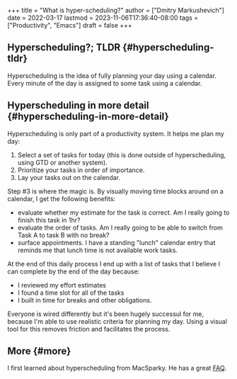 +++
title = "What is hyper-scheduling?"
author = ["Dmitry Markushevich"]
date = 2022-03-17
lastmod = 2023-11-06T17:36:40-08:00
tags = ["Productivity", "Emacs"]
draft = false
+++

## Hyperscheduling?; TLDR {#hyperscheduling-tldr}

Hyperscheduling is the idea of fully planning your day using a calendar. Every minute of the day is assigned to some task using a calendar.


## Hyperscheduling in more detail {#hyperscheduling-in-more-detail}

Hyperscheduling is only part of a productivity system. It helps me plan my day:

1.  Select a set of tasks for today (this is done outside of hyperscheduling, using GTD or another system).
2.  Prioritize your tasks in order of importance.
3.  Lay your tasks out on the calendar.

Step #3 is where the magic is. By visually moving time blocks around on a calendar, I get the following benefits:

-   evaluate whether my estimate for the task is correct. Am I really going to finish this task in 1hr?
-   evaluate the order of tasks. Am I really going to be able to switch from Task A to task B with no break?
-   surface appointments. I have a standing "lunch" calendar entry that reminds me that lunch time is not available work tasks.

At the end of this daily process I end up with a list of tasks that I believe I can complete by the end of the day because:

-   I reviewed my effort estimates
-   I found a time slot for all of the tasks
-   I built in time for breaks and other obligations.

Everyone is wired differently but it's been hugely successul for me, because I'm able to use realistic criteria for planning my day. Using a visual tool for this removes friction and facilitates the process.


## More {#more}

I first learned about hyperscheduling from MacSparky. He has a great [FAQ](https://www.macsparky.com/blog/2018/03/hyper-scheduling-feedback-2/).
